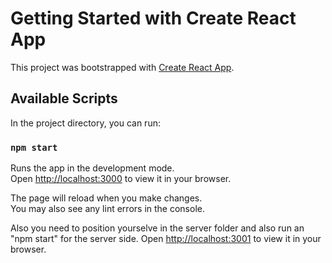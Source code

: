 # Getting Started with Create React App

This project was bootstrapped with
[Create React App](https://github.com/facebook/create-react-app).

## Available Scripts

In the project directory, you can run:

### `npm start`

Runs the app in the development mode.\
Open [http://localhost:3000](http://localhost:3000) to view it in your browser.

The page will reload when you make changes.\
You may also see any lint errors in the console.

Also you need to position yourselve in the server folder and also run an "npm
start" for the server side. Open [http://localhost:3001](http://localhost:3001)
to view it in your browser.
